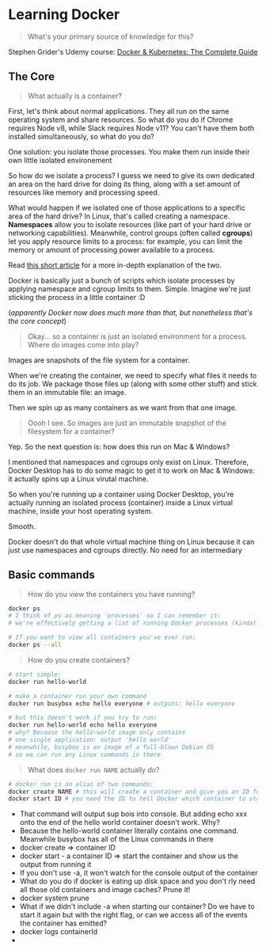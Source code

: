 # Learning Docker

> What's your primary source of knowledge for this?

Stephen Grider's Udemy course: [Docker & Kubernetes: The Complete Guide](https://www.udemy.com/docker-and-kubernetes-the-complete-guide/)

## The Core

> What actually is a container?

First, let's think about normal applications. They all run on the same operating system and share resources. So what do you do if Chrome requires Node v8, while Slack requires Node v11? You can't have them both installed simultaneously, so what do you do?

One solution: you isolate those processes. You make them run inside their own little isolated environement

So how do we isolate a process? I guess we need to give its own dedicated an area on the hard drive for doing its thing, along with a set amount of resources like memory and processing speed.

What would happen if we isolated one of those applications to a specific area of the hard drive? In Linux, that's called creating a namespace. **Namespaces** allow you to isolate resources (like part of your hard drive or networking capabilities). Meanwhile, control groups (often called **cgroups**) let you apply resource limits to a process: for example, you can limit the memory or amount of processing power available to a process.

Read [this short article](https://jvns.ca/blog/2016/10/10/what-even-is-a-container/) for a more in-depth explanation of the two.

Docker is basically just a bunch of scripts which isolate processes by applying namespace and cgroup limits to them. Simple. Imagine we're just sticking the process in a little container :D

(_apparently Docker now does much more than that, but nonetheless that's the core concept_)

> Okay... so a container is just an isolated environment for a process. Where do images come into play?

Images are snapshots of the file system for a container.

When we're creating the container, we need to specify what files it needs to do its job. We package those files up (along with some other stuff) and stick them in an immutable file: an image.

Then we spin up as many containers as we want from that one image.

> Oooh I see. So images are just an immutable snapshot of the filesystem for a container?

Yep. So the next question is: how does this run on Mac & Windows?

I mentioned that namespaces and cgroups only exist on Linux. Therefore, Docker Desktop has to do some magic to get it to work on Mac & Windows: it actually spins up a Linux virutal machine.

So when you're running up a container using Docker Desktop, you're actually running an isolated process (container) inside a Linux virtual machine, inside your host operating system.

Smooth.

Docker doesn't do that whole virtual machine thing on Linux because it can just use namespaces and cgroups directly. No need for an intermediary

## Basic commands

> How do you view the containers you have running?

```bash
docker ps
# I think of ps as meaning 'processes' so I can remember it:
# we're effectively getting a list of running Docker processes (kinda)

# If you want to view all containers you've ever run:
docker ps --all
```

> How do you create containers?

```bash
# start simple:
docker run hello-world

# make a container run your own command
docker run busybox echo hello everyone # outputs: hello everyone

# but this doesn't work if you try to run:
docker run hello-world echo hello everyone
# why? Because the hello-world image only contains
# one single application: output 'hello world'
# meanwhile, busybox is an image of a full-blown Debian OS
# so we can run any Linux commands in there
```

> What does `docker run NAME` actually _do_?

```bash
# docker run is an alias of two commands:
docker create NAME # this will create a container and give you an ID for it
docker start ID # you need the ID to tell Docker which container to start up
```

- That command will output sup bois into console. But adding echo xxx onto the end of the hello world container doesn't work. Why?
- Because the hello-world container literally contains one command. Meanwhile busybox has all of the Linux commands in there
- docker create => container ID
- docker start - a container ID => start the container and show us the output from running it
- If you don't use -a, it won't watch for the console output of the container
- What do you do if docker is eating up disk space and you don't rly need all those old containers and image caches? Prune it!
- docker system prune
- What if we didn't include -a when starting our container? Do we have to start it again but with the right flag, or can we access all of the events the container has emitted?
- docker logs containerId
-

